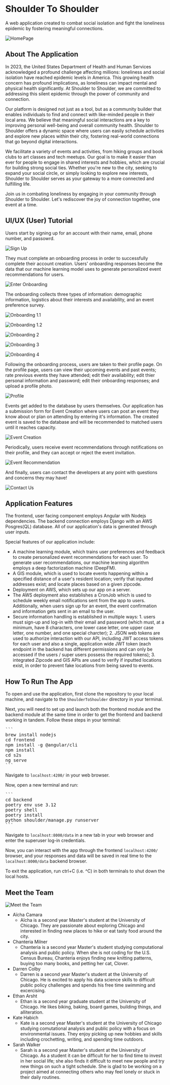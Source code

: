# Shoulder To Shoulder

A web application created to combat social isolation and fight the loneliness epidemic by fostering meaningful connections.

![HomePage](docs/media/home_page.png)

## About The Application

In 2023, the United States Department of Health and Human Services acknowledged a profound challenge affecting millions: loneliness and social isolation have reached epidemic levels in America. This growing health concern has profound implications, as loneliness can impact mental and physical health significantly. At Shoulder to Shoulder, we are committed to addressing this silent epidemic through the power of community and connection.

Our platform is designed not just as a tool, but as a community builder that enables individuals to find and connect with like-minded people in their local area. We believe that meaningful social interactions are a key to improving personal well-being and overall community health. Shoulder to Shoulder offers a dynamic space where users can easily schedule activities and explore new places within their city, fostering real-world connections that go beyond digital interactions.

We facilitate a variety of events and activities, from hiking groups and book clubs to art classes and tech meetups. Our goal is to make it easier than ever for people to engage in shared interests and hobbies, which are crucial for building strong social ties. Whether you're new to the city, seeking to expand your social circle, or simply looking to explore new interests, Shoulder to Shoulder serves as your gateway to a more connected and fulfilling life.

Join us in combating loneliness by engaging in your community through Shoulder to Shoulder. Let's rediscover the joy of connection together, one event at a time.

## UI/UX (User) Tutorial 

Users start by signing up for an account with their name, email, phone number, and passowrd. 

![Sign Up](docs/media/sign_up_page.png)

They must complete an onboarding process in order to successfully complete their account creation. Users' onboarding responses become the data that our machine learning model uses to generate personalized event recommendations for users. 

![Enter Onboarding](docs/media/onboarding_entry.png)

The onboarding collects three types of information: demographic information, logistics about their interests and availability, and an event preference survey. 

![Onboarding 1.1](docs/media/onboarding_1_1.png)  

![Onboarding 1.2](docs/media/onboarding_1_2.png)  

![Onboarding 2](docs/media/onboarding_2.png)  

![Onboarding 3](docs/media/onboarding_3.png)  

![Onboarding 4](docs/media/onboarding_4.png)  


Following the onboarding process, users are taken to their profile page. On the profile page, users can view their upcoming events and past events; rate previous events they have attended; edit their availability; edit thier personal information and password; edit their onboarding responses; and upload a profile photo. 

![Profile](docs/media/profile_overview.png)

Events get added to the database by users themselves. Our application has a submission form for Event Creation where users can post an event they know about or plan on attending by entering it's information. The created event is saved to the database and will be recommended to matched users until it reaches capacity.

![Event Creation](docs/media/event_creation.png)

Periodically, users receive event recommendations through notifications on their profile, and they can accept or reject the event invitation. 

![Event Recommendation](docs/media/event_suggestion.png)

And finally, users can contact the developers at any point with questions and concerns they may have!

![Contact Us](docs/media/contact_us_page.png)


## Application Features
The frontend, user facing component employs Angular with Nodejs dependencies. The backend connection employs Django with an AWS Posgres(QL) database. All of our application's data is generated through user inputs.

Special features of our application include:
- A machine learning module, which trains user preferences and feedback to create personalized event recommendations for each user. To generate user recommendations, our machine learning algorithm employs a deep factorization machine (DeepFM). 
- A GIS module, which is used to locate events happening within a specified distance of a user's resident location; verify that inputted addresses exist; and locate places based on a given zipcode. 
- Deployment on AWS, which sets up our app on a server.
- The AWS deployment also establishes a CronJob which is used to schedule weekly email notifications sent from the app to users. Additionally, when users sign up for an event, the event confirmation and information gets sent in an email to the user.
- Secure information handling is established in multiple ways: 1. users must sign-up and log-in with their email and password (which must, at a minimum, have 8 characters, one lower case letter, one upper case letter, one number, and one special charcter); 2. JSON web tokens are used to authorize interaction with our API, including JWT access tokens for each user and also a single, application wide JWT token (each endpoint in the backend has different permissions and can only be accessed if the users / super users possess the required tokens); 3. integrated Zipcode and GIS APIs are used to verify if inputted locations exist, in order to prevent fake locations from being saved to events. 

## How To Run The App

To open and use the application, first clone the repository to your local machine, and navigate to the `ShoulderToShoulder` directory in your terminal. 

Next, you will need to set up and launch both the frontend module and the backend module at the same time in order to get the frontend and backend working in tandem. Follow these steps in your terminal:

<pre>
```
brew install nodejs
cd frontend
npm install -g @angular/cli
npm install
cd s2s
ng serve
```
</pre>

Navigate to `localhost:4200/` in your web browser. 

Now, open a new terminal and run:

<pre>
```
cd backend
poetry env use 3.12
poetry shell
poetry install
python shoulder/manage.py runserver
```
</pre>

Navigate to `localhost:8000/data` in a new tab in your web browser and enter the superuser log-in credentials.

Now, you can interact with the app through the frontend `localhost:4200/` browser, and your responses and data will be saved in real time to the `localhost:8000/data` backend browser. 

To exit the application, run ctrl+C (i.e. ^C) in both terminals to shut down the local hosts.

## Meet the Team

![Meet the Team](docs/media/meet_the_team.png)

- Aïcha Camara
    - Aïcha is a second year Master's student at the University of Chicago. They are passionate about exploring Chicago and interested in finding new places to hike or eat tasty food around the city.
- Chanteria Milner
    - Chanteria is a second year Master's student studying computational analysis and public policy. When she is not coding for the U.S. Census Bureau, Chanteria enjoys finding new knitting patterns, buying too many books, and petting her cat, Clover.
- Darren Colby
    - Darren is a second year Master's student at the University of Chicago. He is excited to apply his data science skills to difficult public policy challenges and spends his free time swimming and excercising.
- Ethan Arsht
    - Ethan is a second year graduate student at the University of Chicago. He likes biking, baking, board games, building things, and alliteration.
- Kate Habich
    - Kate is a second year Master's student at the University of Chicago studying comutational analysis and public policy with a focus on environmental issues. They enjoy picking up new hobbies and skills including crochetting, writing, and spending time outdoors.
- Sarah Walker
    - Sarah is a second year Master's student at the University of Chicago. As a student it can be difficult for her to find time to invest in her social life; she also finds it difficult to meet new people and try new things on such a tight schedule. She is glad to be working on a project aimed at connecting others who may feel lonely or stuck in their daily routines.


